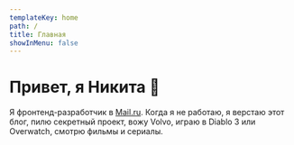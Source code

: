 ```yaml
---
templateKey: home
path: /
title: Главная
showInMenu: false
---
```


# Привет, я Никита 🖖

Я фронтенд-разработчик в [Mail.ru](https://mail.ru). Когда я не работаю, я верстаю этот блог, пилю секретный проект, вожу Volvo, играю в Diablo 3 или Overwatch, смотрю фильмы и сериалы.
